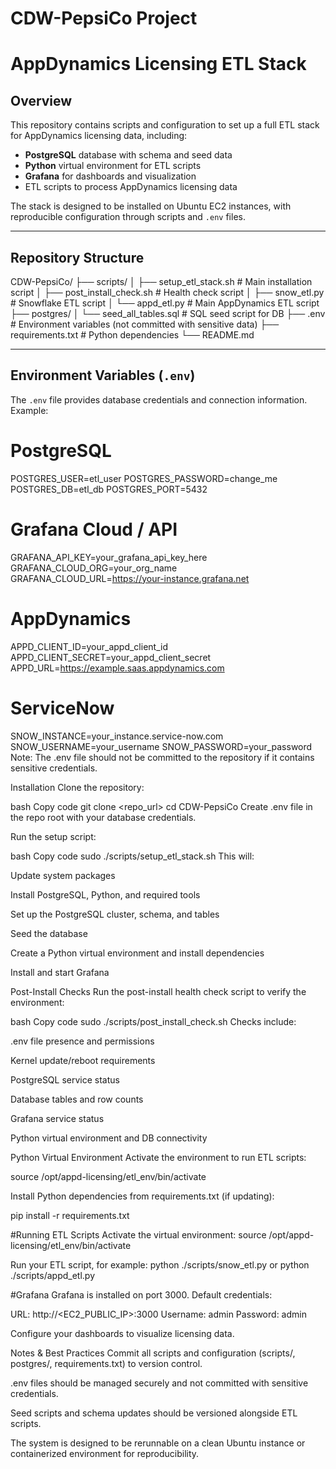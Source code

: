# CDW-PepsiCo Project
# AppDynamics Licensing ETL Stack

## Overview

This repository contains scripts and configuration to set up a full ETL stack for AppDynamics licensing data, including:

- **PostgreSQL** database with schema and seed data  
- **Python** virtual environment for ETL scripts  
- **Grafana** for dashboards and visualization  
- ETL scripts to process AppDynamics licensing data  

The stack is designed to be installed on Ubuntu EC2 instances, with reproducible configuration through scripts and `.env` files.

---

## Repository Structure

CDW-PepsiCo/
├── scripts/
│ ├── setup_etl_stack.sh # Main installation script
│ ├── post_install_check.sh # Health check script
│ ├── snow_etl.py # Snowflake ETL script
│ └── appd_etl.py # Main AppDynamics ETL script
├── postgres/
│ └── seed_all_tables.sql # SQL seed script for DB
├── .env # Environment variables (not committed with sensitive data)
├── requirements.txt # Python dependencies
└── README.md

---

## Environment Variables (`.env`)

The `.env` file provides database credentials and connection information. Example:

# PostgreSQL
POSTGRES_USER=etl_user
POSTGRES_PASSWORD=change_me
POSTGRES_DB=etl_db
POSTGRES_PORT=5432

# Grafana Cloud / API
GRAFANA_API_KEY=your_grafana_api_key_here
GRAFANA_CLOUD_ORG=your_org_name
GRAFANA_CLOUD_URL=https://your-instance.grafana.net

# AppDynamics
APPD_CLIENT_ID=your_appd_client_id
APPD_CLIENT_SECRET=your_appd_client_secret
APPD_URL=https://example.saas.appdynamics.com

# ServiceNow
SNOW_INSTANCE=your_instance.service-now.com
SNOW_USERNAME=your_username
SNOW_PASSWORD=your_password
Note: The .env file should not be committed to the repository if it contains sensitive credentials.

Installation
Clone the repository:

bash
Copy code
git clone <repo_url>
cd CDW-PepsiCo
Create .env file in the repo root with your database credentials.

Run the setup script:

bash
Copy code
sudo ./scripts/setup_etl_stack.sh
This will:

Update system packages

Install PostgreSQL, Python, and required tools

Set up the PostgreSQL cluster, schema, and tables

Seed the database

Create a Python virtual environment and install dependencies

Install and start Grafana

Post-Install Checks
Run the post-install health check script to verify the environment:

bash
Copy code
sudo ./scripts/post_install_check.sh
Checks include:

.env file presence and permissions

Kernel update/reboot requirements

PostgreSQL service status

Database tables and row counts

Grafana service status

Python virtual environment and DB connectivity

Python Virtual Environment
Activate the environment to run ETL scripts:

source /opt/appd-licensing/etl_env/bin/activate

Install Python dependencies from requirements.txt (if updating):

pip install -r requirements.txt

#Running ETL Scripts
Activate the virtual environment:
source /opt/appd-licensing/etl_env/bin/activate

Run your ETL script, for example:
python ./scripts/snow_etl.py
or
python ./scripts/appd_etl.py

#Grafana
Grafana is installed on port 3000. Default credentials:

URL: http://<EC2_PUBLIC_IP>:3000
Username: admin
Password: admin

Configure your dashboards to visualize licensing data.

Notes & Best Practices
Commit all scripts and configuration (scripts/, postgres/, requirements.txt) to version control.

.env files should be managed securely and not committed with sensitive credentials.

Seed scripts and schema updates should be versioned alongside ETL scripts.

The system is designed to be rerunnable on a clean Ubuntu instance or containerized environment for reproducibility.